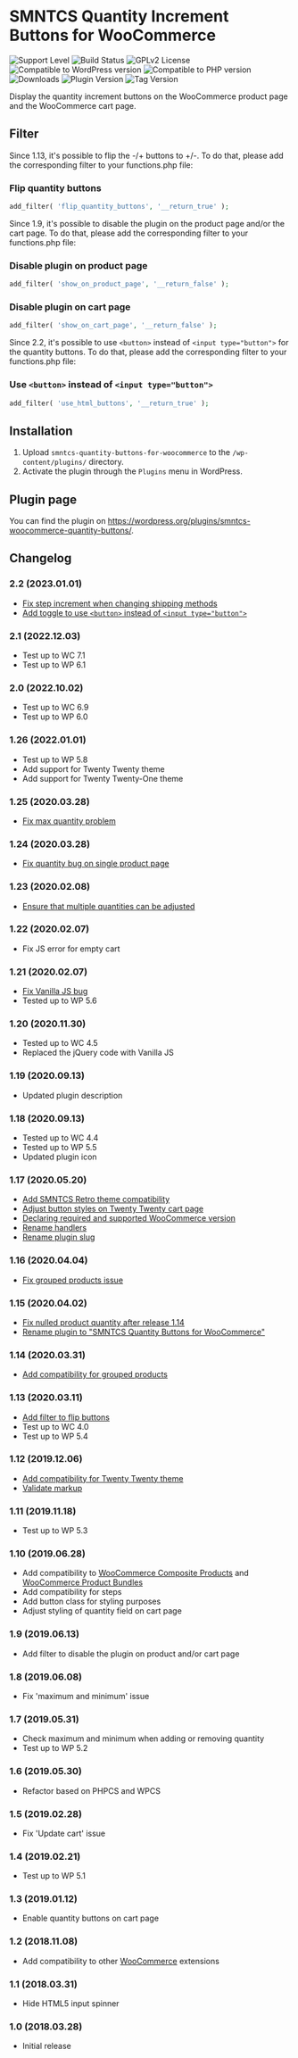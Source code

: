 # SMNTCS Quantity Increment Buttons for WooCommerce

![Support Level](https://img.shields.io/badge/support-active-green.svg)
![Build Status](https://github.com/nielslange/smntcs-quantity-buttons-for-woocommerce/actions/workflows/test.yml/badge.svg)
![GPLv2 License](https://img.shields.io/github/license/nielslange/smntcs-woocommerce-quantity-buttons.svg)
![Compatible to WordPress version](https://plugintests.com/plugins/smntcs-woocommerce-quantity-buttons/wp-badge.svg)
![Compatible to PHP version](https://plugintests.com/plugins/smntcs-woocommerce-quantity-buttons/php-badge.svg)
![Downloads](https://img.shields.io/wordpress/plugin/dt/smntcs-woocommerce-quantity-buttons.svg)
![Plugin Version](https://img.shields.io/wordpress/plugin/v/smntcs-woocommerce-quantity-buttons.svg)
![Tag Version](https://img.shields.io/github/tag/nielslange/smntcs-woocommerce-quantity-buttons.svg)

Display the quantity increment buttons on the WooCommerce product page and the WooCommerce cart page.

## Filter

Since 1.13, it's possible to flip the -/+ buttons to +/-. To do that, please add the corresponding filter to your functions.php file:

### Flip quantity buttons

```php
add_filter( 'flip_quantity_buttons', '__return_true' );
```

Since 1.9, it's possible to disable the plugin on the product page and/or the cart page. To do that, please add the corresponding filter to your functions.php file:

### Disable plugin on product page

```php
add_filter( 'show_on_product_page', '__return_false' );
```

### Disable plugin on cart page

```php
add_filter( 'show_on_cart_page', '__return_false' );
```

Since 2.2, it's possible to use `<button>` instead of `<input type="button">` for the quantity buttons. To do that, please add the corresponding filter to your functions.php file:

### Use `<button>` instead of `<input type="button">`

```php
add_filter( 'use_html_buttons', '__return_true' );
```

## Installation

1. Upload `smntcs-quantity-buttons-for-woocommerce` to the `/wp-content/plugins/` directory.
2. Activate the plugin through the `Plugins` menu in WordPress.

## Plugin page

You can find the plugin on <https://wordpress.org/plugins/smntcs-woocommerce-quantity-buttons/>.

## Changelog

### 2.2 (2023.01.01)

- [Fix step increment when changing shipping methods](https://github.com/nielslange/smntcs-quantity-buttons-for-woocommerce/issues/88)
- [Add toggle to use `<button>` instead of `<input type="button">`](https://github.com/nielslange/smntcs-quantity-buttons-for-woocommerce/issues/90)

### 2.1 (2022.12.03)

- Test up to WC 7.1
- Test up to WP 6.1

### 2.0 (2022.10.02)

- Test up to WC 6.9
- Test up to WP 6.0

### 1.26 (2022.01.01)

- Test up to WP 5.8
- Add support for Twenty Twenty theme
- Add support for Twenty Twenty-One theme

### 1.25 (2020.03.28)

- [Fix max quantity problem](https://github.com/nielslange/smntcs-quantity-buttons-for-woocommerce/issues/70)

### 1.24 (2020.03.28)

- [Fix quantity bug on single product page](https://github.com/nielslange/smntcs-quantity-buttons-for-woocommerce/issues/67)

### 1.23 (2020.02.08)

- [Ensure that multiple quantities can be adjusted](https://github.com/nielslange/smntcs-quantity-buttons-for-woocommerce/issues/65)

### 1.22 (2020.02.07)

- Fix JS error for empty cart

### 1.21 (2020.02.07)

- [Fix Vanilla JS bug](https://github.com/nielslange/smntcs-quantity-buttons-for-woocommerce/issues/61)
- Tested up to WP 5.6

### 1.20 (2020.11.30)

- Tested up to WC 4.5
- Replaced the jQuery code with Vanilla JS

### 1.19 (2020.09.13)

- Updated plugin description

### 1.18 (2020.09.13)

- Tested up to WC 4.4
- Tested up to WP 5.5
- Updated plugin icon

### 1.17 (2020.05.20)

- [Add SMNTCS Retro theme compatibility](https://github.com/nielslange/smntcs-quantity-buttons-for-woocommerce/issues/34)
- [Adjust button styles on Twenty Twenty cart page](https://github.com/nielslange/smntcs-quantity-buttons-for-woocommerce/issues/33)
- [Declaring required and supported WooCommerce version](https://github.com/nielslange/smntcs-quantity-buttons-for-woocommerce/issues/30)
- [Rename handlers](https://github.com/nielslange/smntcs-quantity-buttons-for-woocommerce/issues/35)
- [Rename plugin slug](https://github.com/nielslange/smntcs-quantity-buttons-for-woocommerce/issues/36)

### 1.16 (2020.04.04)

- [Fix grouped products issue](https://github.com/nielslange/smntcs-quantity-buttons-for-woocommerce/issues/21)

### 1.15 (2020.04.02)

- [Fix nulled product quantity after release 1.14](https://github.com/nielslange/smntcs-quantity-buttons-for-woocommerce/issues/24)
- [Rename plugin to "SMNTCS Quantity Buttons for WooCommerce"](https://github.com/nielslange/smntcs-quantity-buttons-for-woocommerce/issues/25)

### 1.14 (2020.03.31)

- [Add compatibility for grouped products](https://github.com/nielslange/smntcs-quantity-buttons-for-woocommerce/issues/21)

### 1.13 (2020.03.11)

- [Add filter to flip buttons](https://github.com/nielslange/smntcs-quantity-buttons-for-woocommerce/issues/17)
- Test up to WC 4.0
- Test up to WP 5.4

### 1.12 (2019.12.06)

- [Add compatibility for Twenty Twenty theme](https://github.com/nielslange/smntcs-quantity-buttons-for-woocommerce/issues/11)
- [Validate markup](https://github.com/nielslange/smntcs-quantity-buttons-for-woocommerce/issues/10)

### 1.11 (2019.11.18)

- Test up to WP 5.3

### 1.10 (2019.06.28)

- Add compatibility to [WooCommerce Composite Products](https://woocommerce.com/products/composite-products/) and [WooCommerce Product Bundles](https://woocommerce.com/products/product-bundles/)
- Add compatibility for steps
- Add button class for styling purposes
- Adjust styling of quantity field on cart page

### 1.9 (2019.06.13)

- Add filter to disable the plugin on product and/or cart page

### 1.8 (2019.06.08)

- Fix 'maximum and minimum' issue

### 1.7 (2019.05.31)

- Check maximum and minimum when adding or removing quantity
- Test up to WP 5.2

### 1.6 (2019.05.30)

- Refactor based on PHPCS and WPCS

### 1.5 (2019.02.28)

- Fix 'Update cart' issue

### 1.4 (2019.02.21)

- Test up to WP 5.1

### 1.3 (2019.01.12)

- Enable quantity buttons on cart page

### 1.2 (2018.11.08)

- Add compatibility to other [WooCommerce](https://wordpress.org/plugins/woocommerce/) extensions

### 1.1 (2018.03.31)

- Hide HTML5 input spinner

### 1.0 (2018.03.28)

- Initial release
